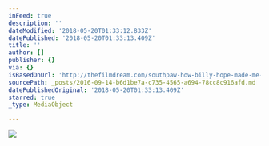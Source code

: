 ```yaml
---
inFeed: true
description: ''
dateModified: '2018-05-20T01:33:12.833Z'
datePublished: '2018-05-20T01:33:13.409Z'
title: ''
author: []
publisher: {}
via: {}
isBasedOnUrl: 'http://thefilmdream.com/southpaw-how-billy-hope-made-me-cry.html'
sourcePath: _posts/2016-09-14-b6d1be7a-c735-4565-a694-78cc8c916afd.md
datePublishedOriginal: '2018-05-20T01:33:13.409Z'
starred: true
_type: MediaObject

---
```

<article style=""><img src="http://thefilmdream.com/image/106806829_scaled_350x519.jpg" /></article>
